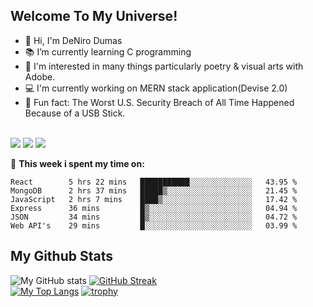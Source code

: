 ## Welcome To My Universe!
- 🥼 Hi, I'm DeNiro Dumas
- 📚 I’m currently learning C programming
- 🔮 I'm interested in many things particularly poetry & visual arts with Adobe.
- 💻 I'm currently working on MERN stack application(Devise 2.0)
- 🤯 Fun fact: The Worst U.S. Security Breach of All Time Happened Because of a USB Stick.


<br>
<a href="https://www.linkedin.com/in/deniro-dumas-7b57491ba/" target="blank"><img src="https://img.shields.io/badge/LinkedIn-0077B5?style=for-the-badge&logo=linkedin&logoColor=white" /></a>
   <a href=https://docs.google.com/document/d/1kF2eJf3PjZPjxZFYf8dru2TrpUCxbqzC/edit?usp=sharing&ouid=106128385963472784841&rtpof=true&sd=true target="blank"><img src="https://img.shields.io/badge/Resume-4285F4?style=for-the-badge&logo=google-cloud&logoColor=white" /></a>
  <a href="mailto:dumasdj23@gmail.com" target="blank"><img src="https://img.shields.io/badge/Gmail-D14836?style=for-the-badge&logo=gmail&logoColor=white" /></a>
<br>

🔨 **This week i spent my time on:**
```text
React        5 hrs 22 mins   ███████████░░░░░░░░░░░░░░   43.95 %
MongoDB      2 hrs 37 mins   █████▒░░░░░░░░░░░░░░░░░░░   21.45 %
JavaScript   2 hrs 7 mins    ████▒░░░░░░░░░░░░░░░░░░░░   17.42 %
Express      36 mins         █▒░░░░░░░░░░░░░░░░░░░░░░░   04.94 %
JSON         34 mins         █▒░░░░░░░░░░░░░░░░░░░░░░░   04.72 %
Web API's    29 mins         █░░░░░░░░░░░░░░░░░░░░░░░░   03.99 %
```

## My Github Stats

![My GitHub stats](https://github-readme-stats.vercel.app/api?username=onlydeniros&show_icons=true&theme=tokyonight)
[![GitHub Streak](https://github-readme-streak-stats.herokuapp.com?user=onlydeniros&theme=tokyonight&date_format=M%20j%5B%2C%20Y%5D)](https://git.io/streak-stats)  
[![My Top Langs](https://github-readme-stats.vercel.app/api/top-langs/?username=onlydeniros&langs_count=8&theme=tokyonight&layout=compact)](https://github.com/cobalt88)
[![trophy](https://github-profile-trophy.vercel.app/?username=onlydeniros&theme=tokyonight)](https://github.com/cobalt88/github-profile-trophy)

